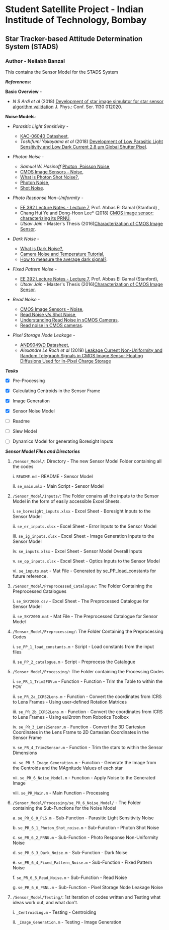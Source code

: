 # Student Satellite Project - Indian Institude of Technology, Bombay


## Star Tracker-based Attitude Determination System (STADS)


### Author - Neilabh Banzal

This contains the Sensor Model for the STADS System


***References:***

**Basic Overview** - 
* *N S Ardi et al* (2018) [Development of star image simulator for star sensor algorithm validation](https://iopscience.iop.org/article/10.1088/1742-6596/1130/1/012020/pdf) J. Phys.: Conf. Ser. 1130 012020.


**Noise Models**:
* *Parasitic Light Sensitivity* - 
	* [KAC-06040 Datasheet](https://www.onsemi.com/pub/Collateral/KAC-06040-D.PDF),
	* *Toshifumi Yokoyama et al* (2018) [Development of Low Parasitic Light Sensitivity and Low Dark Current 2.8 μm Global Shutter Pixel](https://www.researchgate.net/publication/322707775_Development_of_Low_Parasitic_Light_Sensitivity_and_Low_Dark_Current_28_mm_Global_Shutter_Pixel).

* *Photon Noise* - 
	* *Samuel W. Hasinoff* [Photon, Poisson Noise](https://people.csail.mit.edu/hasinoff/pubs/hasinoff-photon-2012-preprint.pdf), 
	* [CMOS Image Sensors - Noise](https://www.uio.no/studier/emner/matnat/ifi/nedlagte-emner/INF5440/v10/undervisningsmateriale/F5e.pdf), 
	* [What is Photon Shot Noise?](https://camera.hamamatsu.com/jp/en/technical_guides/photon_shot_noise/index.html),
	* [Photon Noise](https://svi.nl/PhotonNoise),
	* [Shot Noise](https://en.wikipedia.org/wiki/Shot_noise).

* *Photo Response Non-Uniformity* -
	* [EE 392 Lecture Notes - Lecture 7](http://isl.stanford.edu/~abbas/ee392b/lect07.pdf), Prof. Abbas El Gamal (Stanford) ,
	* Chang Hui Ye and  Dong-Hoon Lee* (2018) [CMOS image sensor: characterizing its PRNU](https://www.spiedigitallibrary.org/conference-proceedings-of-spie/10757/107570A/CMOS-image-sensor--characterizing-its-PRNU-photo-response-non/10.1117/12.2321168.short?SSO=1),
	* *Utsav Jain* - Master's Thesis (2016)[Characterization of CMOS Image Sensor](http://caeleste.be/wp-content/uploads/2018/05/MS-thesis-characterization.pdf).

* *Dark Noise* -
	* [What is Dark Noise?](https://camera.hamamatsu.com/jp/en/technical_guides/dark_noise/index.html),
	* [Camera Noise and Temperature Tutorial](https://www.thorlabs.com/newgrouppage9.cfm?objectgroup_id=10773),
	* [How to measure the average dark signal?](https://harvestimaging.com/blog/?p=795).

* *Fixed Pattern Noise* -
	* [EE 392 Lecture Notes - Lecture 7](http://isl.stanford.edu/~abbas/ee392b/lect07.pdf), Prof. Abbas El Gamal (Stanford),
	* *Utsav Jain* - Master's Thesis (2016)[Characterization of CMOS Image Sensor](http://caeleste.be/wp-content/uploads/2018/05/MS-thesis-characterization.pdf).

* *Read Noise* -
	* [CMOS Image Sensors - Noise](https://www.uio.no/studier/emner/matnat/ifi/nedlagte-emner/INF5440/v10/undervisningsmateriale/F5e.pdf), 
	* [Read Noise v/s Shot Noise](https://www.adimec.com/read-noise-versus-shot-noise-what-is-the-difference-and-when-does-it-matter/),
	* [Understanding Read Noise in sCMOS Cameras](https://andor.oxinst.com/learning/view/article/understanding-read-noise-in-scmos-cameras),
	* [Read noise in CMOS cameras](https://camera.hamamatsu.com/jp/en/technical_guides/read_noise/index.html).

* *Pixel Storage Node Leakage* -
	* [AND9049/D Datasheet](https://www.onsemi.com/pub/Collateral/AND9049-D.PDF),
	* *Alexandre Le Roch et al* (2019) [Leakage Current Non-Uniformity and Random Telegraph Signals in CMOS Image Sensor Floating Diffusions Used for In-Pixel Charge Storage](https://www.mdpi.com/1424-8220/19/24/5550/htm)


***Tasks***
* [x] Pre-Processing
* [x] Calculating Centroids in the Sensor Frame
* [x] Image Generation
* [x] Sensor Noise Model
* [ ] Readme
* [ ] Slew Model
* [ ] Dynamics Model for generating Boresight Inputs


***Sensor Model Files and Directories***

1. `/Sensor_Model/`: Directory - The new Sensor Model Folder containing all the codes
	
	i. `README.md` - README - Sensor Model
	
	ii. `se_main.mlx` - Main Script - Sensor Model
	

2. `/Sensor_Model/Inputs/`: The Folder conains all the inputs to the Sensor Model in the form of easily accessible Excel Sheets.
	 
	i. `se_boresight_inputs.xlsx` - Excel Sheet - Boresight Inputs to the Sensor Model
	
	ii. `se_er_inputs.xlsx` - Excel Sheet - Error Inputs to the Sensor Model
	
	iii. `se_ig_inputs.xlsx` - Excel Sheet - Image Generation Inputs to the Sensor Model
	
	iv. `se_inputs.xlsx` - Excel Sheet - Sensor Model Overall Inputs
	
	v. `se_op_inputs.xlsx` - Excel Sheet - Optics Inputs to the Sensor Model 
	
	vi. `se_inputs.mat` - Mat File - Generated by se_PP_load_constants for future reference.
	

3. `/Sensor_Model/Preprocessed_Catalogue/`: The Folder Containing the Preprocessed Catalogues
	
	i. `se_SKY2000.csv` - Excel Sheet - The Preprocessed Catalogue for Sensor Model
	
	ii. `se_SKY2000.mat` - Mat File - The Preprocessed Catalogue for Sensor Model
	
	
4.  `/Sensor_Model/Preprocessing/`: The Folder Containing the Preprocessing Codes
	
	i. `se_PP_1_load_constants.m` - Script - Load constants from the input files
	
	ii. `se_PP_2_catalogue.m` - Script - Preprocess the Catalogue
	

5. `/Sensor_Model/Processing/`: The Folder containing the Processing Codes
	
	i. `se_PR_1_Trim2FOV.m` - Function - Function - Trim the Table to within the FOV
	
	ii. `se_PR_2a_ICRS2Lens.m` - Function - Convert the coordinates from ICRS to Lens Frames - Using user-defined Rotation Matrices
	
	iii. `se_PR_2b_ICRS2Lens.m` - Function - Convert the coordinates from ICRS to Lens Frames - Using eul2rotm from Robotics Toolbox
	
	iv. `se_PR_3_Lens2Sensor.m` - Function - Convert the 3D Cartesian Coordinates in the Lens Frame to 2D Cartesian Coordinates in the Sensor Frame
	
	v. `se_PR_4_Trim2Sensor.m` - Function - Trim the stars to within the Sensor Dimensions
	
	vi. `se_PR_5_Image_Generation.m` - Function - Generate the Image from the Centroids and the MAgnitude Values of each star
	
	vii. `se_PR_6_Noise_Model.m` - Function - Apply Noise to the Generated Image
	
	viii. `se_PR_Main.m` - Main Function - Processing
	

6. `/Sensor_Model/Processing/se_PR_6_Noise_Model/` - The Folder containing the Sub-Functions for the Noise Model
	
	a. `se_PR_6_0_PLS.m` - Sub-Function - Parasitic Light Sensitivity Noise
	
	b. `se_PR_6_1_Photon_Shot_noise.m` - Sub-Function - Photon Shot Noise
	
	c. `se_PR_6_2_PRNU.m` - Sub-Function - Photo Response Non-Uniformity Noise
	
	d. `se_PR_6_3_Dark_Noise.m` - Sub-Function - Dark Noise
	
	e. `se_PR_6_4_Fixed_Pattern_Noise.m` - Sub-Function - Fixed Pattern Noise
	
	f. `se_PR_6_5_Read_Noise.m` - Sub-Function - Read Noise
	
	g. `se_PR_6_6_PSNL.m` - Sub-Function - Pixel Storage Node Leakage Noise
	

7. `/Sensor_Model/Testing/`: 1st Iteration of codes written and Testing what ideas work out, and what don't.
	
	i. `_Centroiding.m` - Testing - Centroiding
	
	ii. `_Image_Generation.m` - Testing - Image Generation
